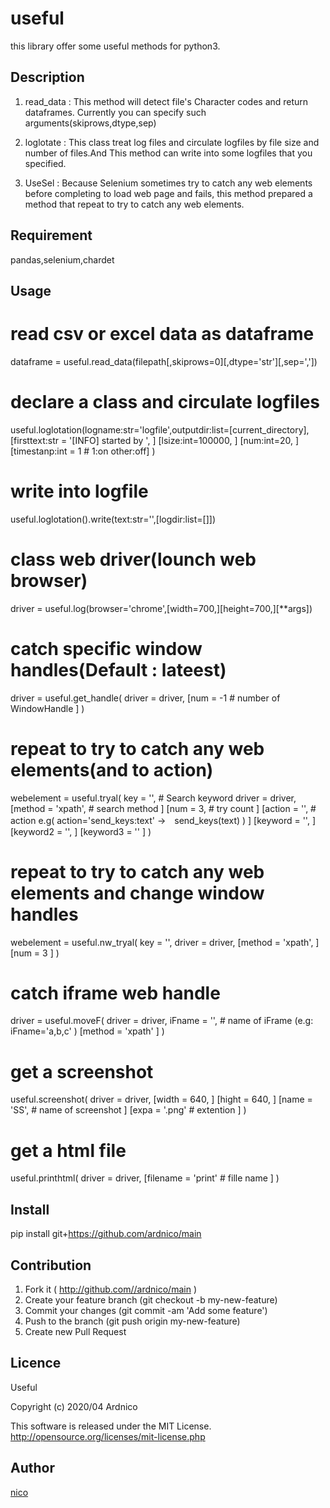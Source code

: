 useful
====

this library offer some useful methods for python3.

## Description

1. read_data :  This method will detect file's Character codes and
                return dataframes. 
                Currently you can specify such arguments(skiprows,dtype,sep)

2. loglotate :  This class treat log files and circulate logfiles 
                by file size and number of files.And This method can write
                into some logfiles that you specified.

3. UseSel :     Because Selenium sometimes try to catch any web elements
                before completing to load web page and fails,
                this method prepared a method that repeat to try to catch
                any web elements.

## Requirement

pandas,selenium,chardet

## Usage

# read csv or excel data as dataframe
dataframe = useful.read_data(filepath[,skiprows=0][,dtype='str'][,sep=','])

# declare a class and circulate logfiles
useful.loglotation(logname:str='logfile',outputdir:list=[current_directory],
                    [firsttext:str = '[INFO]<filename> started by <hostname>', ]
                    [lsize:int=100000, ]
                    [num:int=20, ]
                    [timestanp:int = 1 # 1:on other:off] )
# write into logfile 
useful.loglotation().write(text:str='',[logdir:list=[]])

# class web driver(lounch web browser)
driver = useful.log(browser='chrome',[width=700,][height=700,][**args])
# catch specific window handles(Default : lateest)
driver = useful.get_handle(
                    driver = driver,
                    [num = -1  #  number of WindowHandle ]
                )
# repeat to try to catch any web elements(and to action)
webelement = useful.tryal(
                    key = '',  #  Search keyword
                    driver = driver,
                    [method = 'xpath',  #  search method ]
                    [num = 3,  #  try count ]
                    [action = '', # action e.g( action='send_keys:text' →　send_keys(text) ) ]
                    [keyword = '', ]
                    [keyword2 = '', ]
                    [keyword3 = '' ]
                )
# repeat to try to catch any web elements and change window handles 
webelement = useful.nw_tryal(
                    key = '',
                    driver = driver,
                    [method = 'xpath', ]
                    [num = 3 ]
                )
# catch iframe web handle
driver = useful.moveF(
                    driver = driver,
                    iFname = '',  #  name of iFrame (e.g: iFname='a,b,c' )
                    [method = 'xpath' ]
                )
# get a screenshot
useful.screenshot(
                    driver = driver,
                    [width = 640, ]
                    [hight = 640, ]
                    [name = 'SS',  #  name of screenshot ]
                    [expa = '.png'  #  extention ]
                )
# get a html file
useful.printhtml(
                    driver = driver,
                    [filename = 'print'  #  fille name ]
                )

## Install

pip install git+https://github.com/ardnico/main

## Contribution

1. Fork it ( http://github.com//ardnico/main )
2. Create your feature branch (git checkout -b my-new-feature)
3. Commit your changes (git commit -am 'Add some feature')
4. Push to the branch (git push origin my-new-feature)
5. Create new Pull Request

## Licence

Useful

Copyright (c) 2020/04 Ardnico

This software is released under the MIT License.
http://opensource.org/licenses/mit-license.php

## Author

[nico](https://qiita.com/mabe)
